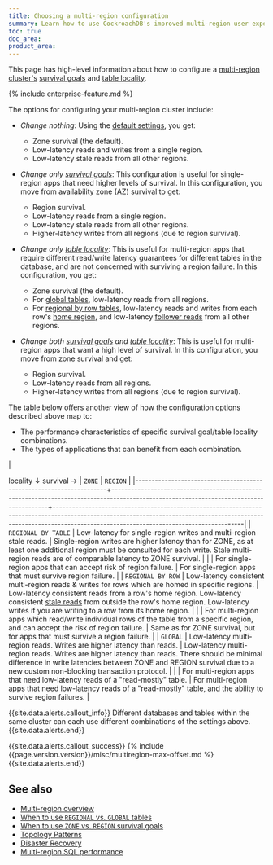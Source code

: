 ```yaml
---
title: Choosing a multi-region configuration
summary: Learn how to use CockroachDB's improved multi-region user experience.
toc: true
doc_area: 
product_area: 
---
```


This page has high-level information about how to configure a [multi-region cluster's](multiregion-overview.html) [survival goals](multiregion-overview.html#survival-goals) and [table locality](multiregion-overview.html#table-locality).

{% include enterprise-feature.md %}

The options for configuring your multi-region cluster include:

- _Change nothing_: Using the [default settings](multiregion-overview.html#default-settings), you get:
  - Zone survival (the default).
  - Low-latency reads and writes from a single region.
  - Low-latency stale reads from all other regions.

- _Change only [survival goals](multiregion-overview.html#survival-goals)_: This configuration is useful for single-region apps that need higher levels of survival. In this configuration, you move from availability zone (AZ) survival to get:
  - Region survival.
  - Low-latency reads from a single region.
  - Low-latency stale reads from all other regions.
  - Higher-latency writes from all regions (due to region survival).

- _Change only [table locality](multiregion-overview.html#table-locality)_: This is useful for multi-region apps that require different read/write latency guarantees for different tables in the database, and are not concerned with surviving a region failure. In this configuration, you get:
  - Zone survival (the default).
  - For [global tables](multiregion-overview.html#global-tables), low-latency reads from all regions.
  - For [regional by row tables](multiregion-overview.html#regional-by-row-tables), low-latency reads and writes from each row's [home region](set-locality.html#crdb_region), and low-latency [follower reads](follower-reads.html) from all other regions.

- _Change both [survival goals](multiregion-overview.html#survival-goals) and [table locality](multiregion-overview.html#table-locality)_: This is useful for multi-region apps that want a high level of survival. In this configuration, you move from zone survival and get:
  - Region survival.
  - Low-latency reads from all regions.
  - Higher-latency writes from all regions (due to region survival).

The table below offers another view of how the configuration options described above map to:

- The performance characteristics of specific survival goal/table locality combinations.
- The types of applications that can benefit from each combination.

| <div style="width: 200px;"></div> locality &#8595; survival &#8594; | `ZONE`                                                                                                                                 | `REGION`                                                                                                                                                                                                             |
|---------------------------------------------------------------------+----------------------------------------------------------------------------------------------------------------------------------------+----------------------------------------------------------------------------------------------------------------------------------------------------------------------------------------------------------------------|
| `REGIONAL BY TABLE`                                                 | Low-latency for single-region writes and multi-region stale reads.                                                                     | Single-region writes are higher latency than for ZONE, as at least one additional region must be consulted for each write.  Stale multi-region reads are of comparable latency to ZONE survival.                     |
|                                                                     | For single-region apps that can accept risk of region failure.                                                                         | For single-region apps that must survive region failure.                                                                                                                                                             |
| `REGIONAL BY ROW`                                                   | Low-latency consistent multi-region reads & writes for rows which are homed in specific regions.                                       | Low-latency consistent reads from a row's home region. Low-latency consistent [stale reads](follower-reads.html) from outside the row's home region. Low-latency writes if you are writing to a row from its home region.  |
|                                                                     | For multi-region apps which read/write individual rows of the table from a specific region, and can accept the risk of region failure. | Same as for ZONE survival, but for apps that must survive a region failure.                                                                                                                                          |
| `GLOBAL`                                                            | Low-latency multi-region reads. Writes are higher latency than reads.                                                                  | Low-latency multi-region reads.  Writes are higher latency than reads. There should be minimal difference in write latencies between ZONE and REGION survival due to a new custom non-blocking transaction protocol. |
|                                                                     | For multi-region apps that need low-latency reads of a "read-mostly" table.                                                            | For multi-region apps that need low-latency reads of a "read-mostly" table, and the ability to survive region failures.                                                                                              |

{{site.data.alerts.callout_info}}
Different databases and tables within the same cluster can each use different combinations of the settings above.
{{site.data.alerts.end}}

{{site.data.alerts.callout_success}}
{% include {{page.version.version}}/misc/multiregion-max-offset.md %}
{{site.data.alerts.end}}

## See also

- [Multi-region overview](multiregion-overview.html)
- [When to use `REGIONAL` vs. `GLOBAL` tables](when-to-use-regional-vs-global-tables.html)
- [When to use `ZONE` vs. `REGION` survival goals](when-to-use-zone-vs-region-survival-goals.html)
- [Topology Patterns](topology-patterns.html)
- [Disaster Recovery](disaster-recovery.html)
- [Multi-region SQL performance](demo-low-latency-multi-region-deployment.html)
